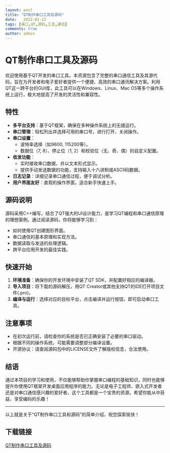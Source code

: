 ```yaml
---
layout: post
title: "QT制作串口工具及源码"
date:   2022-02-22
tags: [串口,QT,源码,工具,通信]
comments: true
author: admin
---
```

# QT制作串口工具及源码

欢迎使用基于QT开发的串口工具。本资源包含了完整的串口通信工具及其源代码，旨在为开发者和电子爱好者提供一个便捷、高效的串口通讯解决方案。利用QT这一跨平台的GUI库，此工具可以在Windows、Linux、Mac OS等多个操作系统上运行，极大地提高了开发的灵活性和兼容性。

## 特性

- **多平台支持**：基于QT框架，确保在多种操作系统上的无缝运行。
- **串口管理**：轻松列出并选择可用的串口号，进行打开、关闭操作。
- **串口设置**：
  - 波特率选择（如9600, 115200等）。
  - 数据位（7, 8）、停止位（1, 2）和校验位（无、奇、偶）的自定义配置。
- **收发功能**：
  - 实时接收串口数据，并以文本形式显示。
  - 提供手动发送数据的功能，支持输入十六进制或ASCII码数据。
- **日志记录**：详细记录串口通信过程，便于调试分析。
- **用户界面友好**：直观的操作界面，适合新手快速上手。

## 源码说明

源码采用C++编写，结合了QT强大的UI设计能力，是学习QT编程和串口通信原理的理想案例。通过阅读源码，你将能够学习到：
- 如何使用QT创建图形界面。
- 串口通信的基本原理和实现方法。
- 数据读取与发送的处理逻辑。
- 跨平台应用开发的最佳实践。

## 快速开始

1. **环境准备**：确保你的开发环境中安装了QT SDK，并配置好相应的编译器。
2. **导入项目**：将下载的源码解压，用QT Creator或其他支持QT的IDE打开项目文件(.pro)。
3. **编译与运行**：选择对应的目标平台，点击编译并运行按钮，即可启动串口工具。

## 注意事项

- 在初次运行前，请检查你的系统是否已正确安装了必要的串口驱动。
- 根据不同的操作系统，可能需要调整部分编译设置。
- 开源协议：请查阅源码包中的LICENSE文件了解版权信息，合法使用。

## 结语

通过本项目的学习和使用，不仅能够帮助你掌握串口编程的基础知识，同时也能够提升你使用QT框架开发桌面应用程序的能力。无论是电子工程师、嵌入式开发者还是对串口通信感兴趣的爱好者，这个工具都是一个宝贵的资源。希望你能从中获益，享受编码的乐趣！

---

以上就是关于“QT制作串口工具和源码”的简单介绍，祝您探索愉快！

## 下载链接

[QT制作串口工具及源码](https://pan.quark.cn/s/7ed5e631a578)